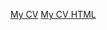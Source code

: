 [My CV](https://immraytal.github.io/rsschool-cv/cv)
[My CV HTML](https://immraytal.github.io/rsschool-cv/)